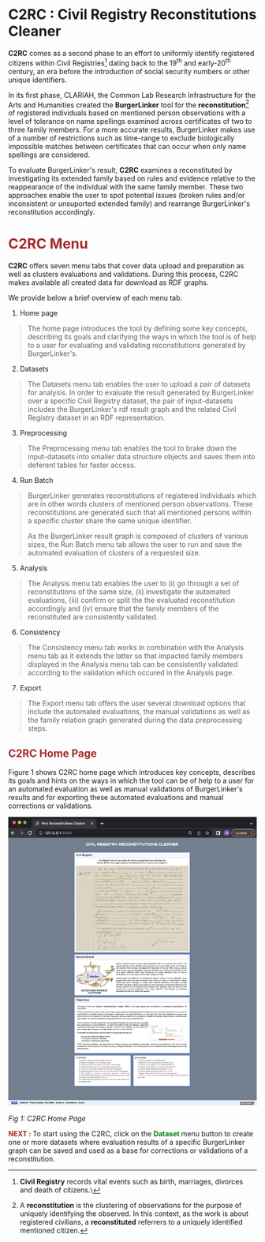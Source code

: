 
<!------------------------------------------------------------------------------------->
# C2RC : Civil Registry Reconstitutions Cleaner <a name="Introduction"></a>
<!------------------------------------------------------------------------------------->


**C2RC**
comes as a second phase to an effort to uniformly identify registered citizens within Civil Registries[^1] dating back to the 19<sup>th</sup> and early-20<sup>th</sup> century, an era before the introduction of social security numbers or other unique identifiers.

In its first phase, CLARIAH, the Common Lab Research Infrastructure for the Arts and Humanities created the **BurgerLinker** tool for the **reconstitution**[^2] of registered individuals based on mentioned person observations with a level of tolerance on name spellings examined across certificates of two to three family members. For a more accurate results, BurgerLinker makes use of a number of restrictions such as time-range to exclude biologically impossible matches between certificates that can occur when only name spellings are considered.

To evaluate BurgerLinker's result, **C2RC** examines a reconstituted  by investigating its extended family based on rules and evidence relative to the reappearance of the individual with the same family member. These two approaches enable the user to spot potential issues (broken rules and/or inconsistent or unsuported extended family) and rearrange BurgerLinker's reconstitution accordingly.



<!------------------------------------------------------------------------------------->
# <strong style="color:brown"> **C2RC Menu** </strong>
<!------------------------------------------------------------------------------------->

**C2RC**  offers seven menu tabs that cover data upload and preparation as well as clusters evaluations and validations. During this process, C2RC makes available all created data for download as RDF graphs.

We provide below a brief overview of each menu tab.

1. Home page
> The home page introduces the tool by defining some key concepts, describing its goals and clarifying the ways in which the tool is of help to a user for evaluating and validating reconstitutions generated by BurgerLinker's.  
 
 
2. Datasets
> The Datasets menu tab enables the user to upload a pair of datasets for analysis.   In order to evaluate the result generated by BurgerLinker over a specific Civil Registry dataset, the pair of input-datasets includes the BurgerLinker's rdf result graph and the related Civil Registry dataset in an RDF representation. 
 

3. Preprocessing
> The Preprocessing menu tab enables the tool to brake down the input-datasets into smaller data structure objects and saves them into deferent tables for faster access. 


4. Run Batch
> BurgerLinker generates reconstitutions of registered individuals which are in other words clusters of mentioned person observations. These reconstitutions are generated such that all mentioned persons within a specific cluster share the same unique identifier.
> 
> As the BurgerLinker result graph is composed of clusters of various sizes, the Run Batch menu tab allows the user to run and save the automated evaluation of clusters of a requested size.


5. Analysis
> The Analysis menu tab enables the user to (i) go through a set of reconstitutions of the same size, (ii) investigate the automated evaluations, (iii) confirm or split the the evaluated reconstitution accordingly and (iv) ensure that the family members of the reconstituted are consistently validated.


6. Consistency
> The Consistency menu tab works in combination with the Analysis menu tab as it extends the latter so that impacted family members displayed in the Analysis menu tab can be consistently validated according to the validation which occured in the Analysis page. 


7. Export
> The Export menu tab offers the user several download options that include the automated evaluations, the manual validations as well as the family relation graph generated during the data preprocessing steps.
 



<!-- 1. C2RC HOME PAGE ---------------------------------------------------------------->
## <strong style="color:brown"> **C2RC Home Page** </strong>
<!------------------------------------------------------------------------------------->
Figure 1 shows C2RC home page which introduces key concepts, describes its goals and hints on the ways in which the tool can be of help to a user for an automated evaluation as well as manual validations of BurgerLinker's results and for exporting these automated evaluations and manual corrections or validations. 


![C2RC-Home](images/C2RC-Home-Page.png)

*Fig 1: C2RC Home Page*

<strong style="color:brown"> NEXT : </strong> To start using the C2RC, click on the <strong style="color:green"> **Dataset** </strong> menu button to create one or more datasets where evaluation results of a specific BurgerLinker graph can be saved and used as a base for corrections or validations of a reconstitution. 


[^1]: **Civil Registry** records vital events such as birth, marriages, divorces and death of citizens.\
[^2]: A **reconstitution** is the clustering of observations for the purpose of uniquely identifying the observed. In this context, as the work is about registered civilians, a **reconstituted** referrers to a uniquely identified mentioned citizen.


